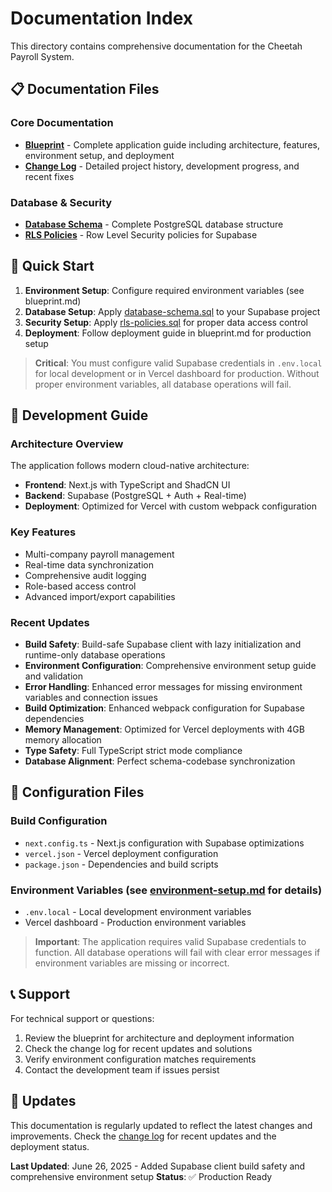# Documentation Index

This directory contains comprehensive documentation for the Cheetah Payroll System.

## 📋 Documentation Files

### Core Documentation

- **[Blueprint](blueprint.md)** - Complete application guide including architecture, features, environment setup, and deployment
- **[Change Log](change-log.md)** - Detailed project history, development progress, and recent fixes

### Database & Security

- **[Database Schema](database-schema.sql)** - Complete PostgreSQL database structure
- **[RLS Policies](rls-policies.sql)** - Row Level Security policies for Supabase

## 🚀 Quick Start

1. **Environment Setup**: Configure required environment variables (see blueprint.md)
2. **Database Setup**: Apply [database-schema.sql](database-schema.sql) to your Supabase project
3. **Security Setup**: Apply [rls-policies.sql](rls-policies.sql) for proper data access control
4. **Deployment**: Follow deployment guide in blueprint.md for production setup

> **Critical**: You must configure valid Supabase credentials in `.env.local` for local development or in Vercel dashboard for production. Without proper environment variables, all database operations will fail.

## 📖 Development Guide

### Architecture Overview

The application follows modern cloud-native architecture:

- **Frontend**: Next.js with TypeScript and ShadCN UI
- **Backend**: Supabase (PostgreSQL + Auth + Real-time)
- **Deployment**: Optimized for Vercel with custom webpack configuration

### Key Features

- Multi-company payroll management
- Real-time data synchronization
- Comprehensive audit logging
- Role-based access control
- Advanced import/export capabilities

### Recent Updates

- **Build Safety**: Build-safe Supabase client with lazy initialization and runtime-only database operations
- **Environment Configuration**: Comprehensive environment setup guide and validation
- **Error Handling**: Enhanced error messages for missing environment variables and connection issues
- **Build Optimization**: Enhanced webpack configuration for Supabase dependencies
- **Memory Management**: Optimized for Vercel deployments with 4GB memory allocation
- **Type Safety**: Full TypeScript strict mode compliance
- **Database Alignment**: Perfect schema-codebase synchronization

## 🔧 Configuration Files

### Build Configuration

- `next.config.ts` - Next.js configuration with Supabase optimizations
- `vercel.json` - Vercel deployment configuration
- `package.json` - Dependencies and build scripts

### Environment Variables (see [environment-setup.md](environment-setup.md) for details)

- `.env.local` - Local development environment variables
- Vercel dashboard - Production environment variables

> **Important**: The application requires valid Supabase credentials to function. All database operations will fail with clear error messages if environment variables are missing or incorrect.

## 📞 Support

For technical support or questions:

1. Review the blueprint for architecture and deployment information
2. Check the change log for recent updates and solutions
3. Verify environment configuration matches requirements
4. Contact the development team if issues persist

## 🔄 Updates

This documentation is regularly updated to reflect the latest changes and improvements. Check the [change log](change-log.md) for recent updates and the deployment status.

**Last Updated**: June 26, 2025 - Added Supabase client build safety and comprehensive environment setup
**Status**: ✅ Production Ready
